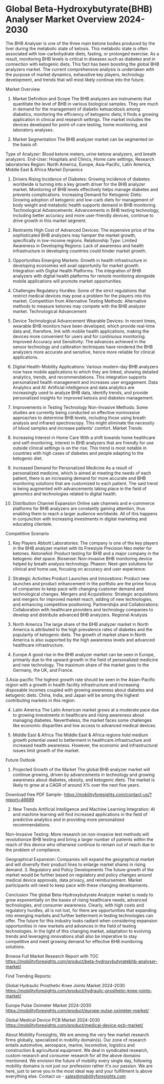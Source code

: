 # Global Beta-Hydroxybutyrate(BHB) Analyser Market  Overview 2024-2030 #
The BHB Analyser  is one of the three main ketone bodies produced by the liver during the metabolic state of ketosis. This metabolic state is often associated with low-carbohydrate diets, fasting, or prolonged exercise. As a result, monitoring BHB levels is critical in diseases such as diabetes and in connection with ketogenic diets. This fact has been boosting the global BHB analyzers market. The current comprehensive analysis is undertaken with the purpose of market dynamics, exhaustive key players, technology development, and trends that will most likely continue into the future.

Market Overview
1. Market Definition and Scope
The BHB analyzers are instruments that quantitate the level of BHB in various biological samples. They are much in demand for the management of diabetic ketoacidosis among diabetics, monitoring the efficiency of ketogenic diets; it finds a growing application in clinical and research settings. The market includes the devices developed for point-of-care testing, home monitoring, and laboratory analyses.

2. Market Segmentation
The BHB analyzer market can be segmented on the basis of:

Type of Analyzer: Blood ketone meters, urine ketone analyzers, and breath analyzers.
End-User: Hospitals and Clinics, Home care settings, Research laboratories
Region: North America, Europe, Asia-Pacific, Latin America, Middle East & Africa
Market Dynamics
1. Drivers
Rising Incidence of Diabetes: Growing incidence of diabetes worldwide is turning into a key growth driver for the BHB analyzer market. Monitoring of BHB levels effectively helps manage diabetes and prevents complications.
Increasing Demand for Ketogenic Diets: Growing adoption of ketogenic and low-carb diets for management of body weight and metabolic health supports demand in BHB monitoring.
Technological Advancements: Advancements in BHB testing technology, including better accuracy and more user-friendly devices, continue to drive growth in this market segment.
2. Restraints
High Cost of Advanced Devices: The expensive price of the sophisticated BHB analyzers may hamper the market growth, specifically in low-income regions.
Relationship Type:
Limited Awareness in Developing Regions: Lack of awareness and health infrastructure in developing countries could hinder market growth.
3. Opportunities
Emerging Markets: Growth in health infrastructure in developing economies will avail opportunity for market growth.
Integration with Digital Health Platforms: The integration of BHB analyzers with digital health platforms for remote monitoring alongside mobile applications will promote market opportunities.
4. Challenges
Regulatory Hurdles: Some of the strict regulations that restrict medical devices may pose a problem for the players into this market.
Competition from Alternative Testing Methods: Alternative methods to measure ketones  may compete with the BHB analyzer market.
Technological Advancement
1. Device Technological Advancement
Wearable Devices: In recent times, wearable BHB monitors have been developed, which provide real-time data and, therefore, link with mobile health applications, making the devices more convenient for users and for continuous monitoring.
Improved Accuracy and Sensitivity: The advances achieved in the sensor technology and calibration techniques have rendered the BHB analyzers more accurate and sensitive, hence more reliable for clinical applications.
2. Digital Health-Mobility Applications: Various modern-day BHB analyzers now have mobile applications to which they are linked, showing detailed analytics, trends, and recommendations. This integration supports personalized health management and increases user engagement.
Data Analytics and AI: Artificial intelligence and data analytics are increasingly used to analyze BHB data, identify trends, and provide personalized insights for improved ketosis and diabetes management.
3. Improvements in Testing Technology
Non-Invasive Methods: Some studies are currently being conducted on effective noninvasive approaches to determine BHB levels, including those using breath analysis and infrared spectroscopy. This might eliminate the necessity of blood samples and increase patients' comfort.
Market Trends
1. Increasing Interest in Home Care
With a shift towards home healthcare and self-monitoring, interest in BHB analyzers that are friendly for use outside clinical settings is on the rise. This trend is most notable in countries with high cases of diabetes and people adapting to the ketogenic diet.

2. Increased Demand for Personalized Medicine
As a result of personalized medicine, which is aimed at meeting the needs of each patient, there is an increasing demand for more accurate and BHB monitoring solutions that are customized to each patient. The said trend is being augmented with advancements taking place in the field of genomics and technologies related to digital health.

3. Distribution Channel Expansion
Online sale channels and e-commerce platforms for BHB analyzers are constantly gaining attention, thus enabling them to reach a larger audience worldwide. All of this happens in conjunction with increasing investments in digital marketing and educating clientele.

Competitive Scenario
1. Key Players
Abbott Laboratories: The company is one of the key players in the BHB analyzer market with its Freestyle Precision Neo meter for ketones.
KetoneAid: Product testing for BHB and a major company in the ketogenic diet space.
Biosense: Non-invasive BHB monitoring device helped by breath analysis technology.
Phaeon: Next-gen solutions for clinical and home use, focusing on accuracy and user experience.
2. Strategic Activities
Product Launches and Innovations: Product new launches and product enhancement in the portfolio are the prime focus of companies to keep pace with changing customer demand and technological changes.
Mergers and Acquisitions: Strategic acquisitions and mergers for improved market reach, adding of new technologies, and enhancing competitive positioning.
Partnerships and Collaborations: Collaboration with healthcare providers and technology companies to develop and distribute advanced BHB analyzers.
Regional Analysis
1. North America
The large share of the BHB analyzer market in North America is attributed to the high prevalence rates of diabetes and the popularity of ketogenic diets. The growth of market share in North America is also supported by the high awareness levels and advanced healthcare infrastructure.

2. Europe
A good rise in the BHB analyzer market can be seen in Europe, primarily due to the upward growth in the field of personalized medicine and new technology. The maximum share of the market goes to the Germany, the UK, and France.

3.Asia-pacific
The highest growth rate should be seen in the Asian-Pacific region with a growth in health facility infrastructure and increasing disposable incomes coupled with growing awareness about diabetes and ketogenic diets. China, India, and Japan will be among the highest contributing markets in this region.
 
4. Latin America
The Latin American market grows at a moderate pace due to growing investments in healthcare and rising awareness about managing diabetes. Nevertheless, the market faces some challenges like economic disparities and low access to advanced medical devices.

5. Middle East & Africa
The Middle East & Africa regions hold medium growth potential owed to betterment in healthcare infrastructure and increased health awareness. However, the economic and infrastructural issues limit growth of the market.

Future Outlook
1. Projected Growth of the Market
The global BHB analyzer market will continue growing, driven by advancements in technology and growing awareness about diabetes, obesity, and ketogenic diets. The market is likely to grow at a CAGR of around X% over the next five years.

Download free PDF Sample- https://mobilityforesights.com/contact-us/?report=46699

2. New Trends
Artificial Intelligence and Machine Learning Integration: AI and machine learning will find increased applications in the field of predictive analytics and in providing more personalized recommendations.

Non-Invasive Testing: More research on non-invasive test methods will revolutionize BHB testing and bring a larger number of patients within the reach of this device who otherwise continue to remain out of reach due to the problem of compliance.

Geographical Expansion: Companies will expand the geographical market and will diversify their product lines to enlarge market shares in rising demand.
3. Regulatory and Policy Developments
The future growth of the market would be further based on regulatory and policy changes around medical device approvals, data privacy, and reimbursement. Market participants will need to keep pace with these changing developments.

Conclusion
The global Beta-Hydroxybutyrate Analyzer market is ready to grow exponentially on the bases of rising healthcare needs, advanced technologies, and consumer awareness. Clearly, with high costs and regulatory hurdles, all is not lost, for there are opportunities that expanding into emerging markets and further betterment in testing technologies can offer. The future for this industry looks radiant when considering expansion opportunities in new markets and advances in the field of testing technologies. In the light of this changing market, adaptation to evolving trends and leveraging innovations shall also be imperative to stay competitive and meet growing demand for effective BHB monitoring solutions.

Browse Full Market Research Report with TOC https://mobilityforesights.com/product/beta-hydroxybutyratebhb-analyser-market/

Find Trending Reports:


Global Hydraulic Prosthetic Knee Joints Market 2024-2030 https://mobilityforesights.com/product/hydraulic-prosthetic-knee-joints-market/



Europe Pulse Oximeter Market 2024-2030 https://mobilityforesights.com/product/europe-pulse-oximeter-market/


Global Medical Device PCB Market 2024-2030 https://mobilityforesights.com/product/medical-device-pcb-market/






About Mobility Foresights,
We are among the very few market research firms globally, specialized in mobility domain(s). Our zone of research entails automotive, aerospace, marine, locomotive, logistics and construction & agricultural equipment. We deal in syndicated research, custom research and consumer research for all the above domains mentioned.
We envision the future of mobility every single day, following mobility domains is not just our profession rather it's our passion. We are here, just to serve you in the most ideal way and your fulfillment is above everything else. Contact us -  sales@mobilityforesights.com 
